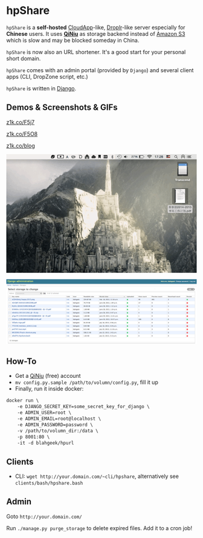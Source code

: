 # hpShare

`hpShare` is a **self-hosted** [CloudApp](http://getcloudapp.com)-like, [Droplr](http://droplr.com)-like server especially for **Chinese** users. It uses **[QiNiu](http://qiniu.com)** as storage backend instead of [Amazon S3](http://http://s3.amazonaws.com) which is slow and may be blocked someday in China.

`hpShare` is now also an URL shortener. It's a good start for your personal short domain.

`hpShare` comes with an admin portal (provided by `Django`) and several client apps (CLI, DropZone script, etc.)

`hpShare` is written in [Django](http://http://djangoproject.com).

## Demos & Screenshots & GIFs

[z1k.co/F5j7](http://z1k.co/F5j7)

[z1k.co/F5O8](http://z1k.co/F5O8)

[z1k.co/blog](http://z1k.co/blog)

![Demo](screenshots/demo.gif)

![admin](screenshots/admin.png)

## How-To

- Get a [QiNiu](http://qiniu.com) (free) account
- `mv config.py.sample /path/to/volumn/config.py`, fill it up
- Finally, run it inside docker:

```
docker run \
    -e DJANGO_SECRET_KEY=some_secret_key_for_django \
    -e ADMIN_USER=root \
    -e ADMIN_EMAIL=root@localhost \
    -e ADMIN_PASSWORD=password \
    -v /path/to/volumn_dir:/data \
    -p 8001:80 \
    -it -d blahgeek/hpurl
```

## Clients

- CLI: `wget http://your.domain.com/~cli/hpshare`, alternatively see `clients/bash/hpshare.bash`

## Admin

Goto `http://your.domain.com/`

Run `./manage.py purge_storage` to delete expired files. Add it to a cron job!


